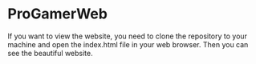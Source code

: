 # ProGamerWeb
If you want to view the website, you need to clone the repository to your machine and open the index.html file in your web browser. Then you can see the beautiful website.

